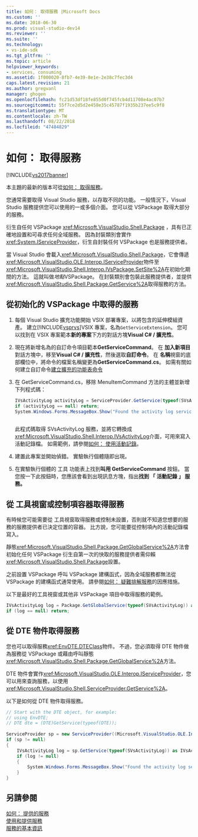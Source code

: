 ```yaml
---
title: 如何： 取得服務 |Microsoft Docs
ms.custom: ''
ms.date: 2018-06-30
ms.prod: visual-studio-dev14
ms.reviewer: ''
ms.suite: ''
ms.technology:
- vs-ide-sdk
ms.tgt_pltfrm: ''
ms.topic: article
helpviewer_keywords:
- services, consuming
ms.assetid: 1f000020-8fb7-4e39-8e1e-2e38c7fec3d4
caps.latest.revision: 21
ms.author: gregvanl
manager: ghogen
ms.openlocfilehash: fc21d53df18fe855d0f745fcb4d11708e4ac07b7
ms.sourcegitcommit: 55f7ce2d5d2e458e35c45787f1935b237ee5c9f8
ms.translationtype: MT
ms.contentlocale: zh-TW
ms.lasthandoff: 08/22/2018
ms.locfileid: "47484829"
---
```

# <a name="how-to-get-a-service"></a>如何： 取得服務
[!INCLUDE[vs2017banner](../includes/vs2017banner.md)]

本主題的最新的版本可從[如何： 取得服務](https://docs.microsoft.com/visualstudio/extensibility/how-to-get-a-service)。  
  
您通常需要取得 Visual Studio 服務，以存取不同的功能。 一般情況下，Visual Studio 服務提供您可以使用的一或多個介面。 您可以從 VSPackage 取得大部分的服務。  
  
 衍生自任何 VSPackage <xref:Microsoft.VisualStudio.Shell.Package> ，具有已正確地設置和可尋求任何全域服務。 因為封裝類別會實作<xref:System.IServiceProvider>，衍生自封裝任何 VSPackage 也是服務提供者。  
  
 當 Visual Studio 會載入<xref:Microsoft.VisualStudio.Shell.Package>，它會傳遞<xref:Microsoft.VisualStudio.OLE.Interop.IServiceProvider>物件至<xref:Microsoft.VisualStudio.Shell.Interop.IVsPackage.SetSite%2A>在初始化期間的方法。 這就叫做*地點*VSPackage。 在封裝類別會包裝此服務提供者，並提供<xref:Microsoft.VisualStudio.Shell.Package.GetService%2A>取得服務的方法。  
  
## <a name="getting-a-service-from-an-initialized-vspackage"></a>從初始化的 VSPackage 中取得的服務  
  
1.  每個 Visual Studio 擴充功能開始 VSIX 部署專案，以將包含的延伸模組資產。 建立[!INCLUDE[vsprvs](../includes/vsprvs-md.md)]VSIX 專案，名為`GetServiceExtension`。 您可以找到在 VSIX 專案範本**新的專案**下方的對話方塊**Visual C# / 擴充性**。  
  
2.  現在將新增名為的自訂命令項目範本**GetServiceCommand**。 在 **加入新項目**對話方塊中，移至**Visual C# / 擴充性**，然後選取**自訂命令**。 在 **名稱**視窗的底部欄位中，將命令的檔案名稱變更為**GetServiceCommand.cs**。 如需有關如何建立自訂命令[建立擴充的功能表命令](../extensibility/creating-an-extension-with-a-menu-command.md)  
  
3.  在 GetServiceCommand.cs，移除 MenuItemCommand 方法的主體並新增下列程式碼：  
  
    ```csharp  
    IVsActivityLog activityLog = ServiceProvider.GetService(typeof(SVsActivityLog)) as IVsActivityLog;  
    if (activityLog == null) return;  
    System.Windows.Forms.MessageBox.Show("Found the activity log service.");  
  
    ```  
  
     此程式碼取得 SVsActivityLog 服務，並將它轉換成<xref:Microsoft.VisualStudio.Shell.Interop.IVsActivityLog>介面，可用來寫入活動記錄檔。 如需範例，請參閱[如何： 使用活動記錄](../extensibility/how-to-use-the-activity-log.md)。  
  
4.  建置此專案並開始偵錯。 實驗執行個體隨即出現。  
  
5.  在實驗執行個體的 工具 功能表上找到**叫用 GetServiceCommand**  按鈕。 當您按一下此按鈕時，您應該會看到出現訊息方塊，指出**找到 「 活動記錄 」 服務。**  
  
## <a name="getting-a-service-from-a-tool-window-or-control-container"></a>從 工具視窗或控制項容器取得服務  
 有時候您可能需要從 工具視窗取得服務或控制未設置，否則就不知道您想要的服務的服務提供者已決定位置的容器。 比方說，您可能要從控制項內的活動記錄檔寫入。  
  
 靜態<xref:Microsoft.VisualStudio.Shell.Package.GetGlobalService%2A>方法會初始化任何 VSPackage 衍生自第一次的快取的服務提供者需仰賴<xref:Microsoft.VisualStudio.Shell.Package>設置。  
  
 之前設置 VSPackage 呼叫 VSPackage 建構函式，因為全域服務都無法從 VSPackage 的建構函式通常使用。 請參閱[如何： 疑難排解服務](../extensibility/how-to-troubleshoot-services.md)的因應措施。  
  
 以下是最好的工具視窗或其他非 VSPackage 項目中取得服務的範例。  
  
```csharp  
IVsActivityLog log = Package.GetGlobalService(typeof(SVsActivityLog)) as IVsActivityLog;  
if (log == null) return;  
```  
  
## <a name="getting-a-service-from-the-dte-object"></a>從 DTE 物件取得服務  
 您也可以取得服務<xref:EnvDTE.DTEClass>物件。 不過，您必須取得 DTE 物件做為服務從 VSPackage 或藉由呼叫靜態<xref:Microsoft.VisualStudio.Shell.Package.GetGlobalService%2A>方法。  
  
 DTE 物件會實作<xref:Microsoft.VisualStudio.OLE.Interop.IServiceProvider>，您可以用來查詢服務，以使用<xref:Microsoft.VisualStudio.Shell.ServiceProvider.GetService%2A>。  
  
 以下是如何從 DTE 物件取得服務。  
  
```csharp  
// Start with the DTE object, for example:   
// using EnvDTE;  
// DTE dte = (DTE)GetService(typeof(DTE));  
  
ServiceProvider sp = new ServiceProvider((Microsoft.VisualStudio.OLE.Interop.IServiceProvider)dte);  
if (sp != null)  
{  
    IVsActivityLog log = sp.GetService(typeof(SVsActivityLog)) as IVsActivityLog;  
    if (log != null)  
    {   
        System.Windows.Forms.MessageBox.Show("Found the activity log service.");  
    }  
}  
```  
  
## <a name="see-also"></a>另請參閱  
 [如何： 提供的服務](../extensibility/how-to-provide-a-service.md)   
 [使用和提供服務](../extensibility/using-and-providing-services.md)   
 [服務的基本資訊](../extensibility/internals/service-essentials.md)

